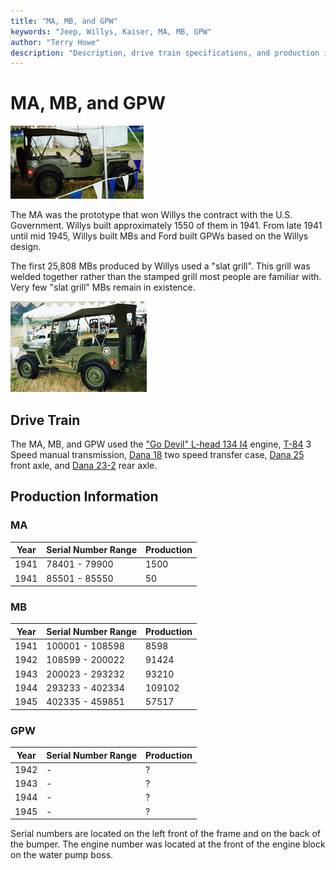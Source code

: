 ```yaml
---
title: "MA, MB, and GPW"
keywords: "Jeep, Willys, Kaiser, MA, MB, GPW"
author: "Terry Howe"
description: "Description, drive train specifications, and production information for the Willys Jeep MA and MB and Ford GPW"
---
```

# MA, MB, and GPW

[![Willys-Overland MB front view](../img/mbf_.jpg)](../img/mbf.jpg)

The MA was the prototype that won Willys the contract with the U.S. Government. Willys built approximately 1550 of them in 1941. From late 1941 until mid 1945, Willys built MBs and Ford built GPWs based on the Willys design.

The first 25,808 MBs produced by Willys used a "slat grill". This grill was welded together rather than the stamped grill most people are familiar with. Very few "slat grill" MBs remain in existence.

[![Willys-Overland MB back view](../img/mbb_.jpg)](../img/mbb.jpg)

## Drive Train

The MA, MB, and GPW used the ["Go Devil" L-head 134 I4](../engine/factory/godevil134.md) engine, [T-84](../transmission/factory/t84.md) 3 Speed manual transmission, [Dana 18](../xfer/factory/d18.md) two speed transfer case, [Dana 25](../axle/factory/11-d25.md) front axle, and [Dana 23-2](../axle/factory/14-s23.md) rear axle.

## Production Information

### MA

| Year | Serial Number Range | Production |
|------|---------------------|------------|
| 1941 | 78401 - 79900       | 1500       |
| 1941 | 85501 - 85550       | 50         |

### MB

| Year | Serial Number Range | Production |
|------|---------------------|------------|
| 1941 | 100001 - 108598     | 8598       |
| 1942 | 108599 - 200022     | 91424      |
| 1943 | 200023 - 293232     | 93210      |
| 1944 | 293233 - 402334     | 109102     |
| 1945 | 402335 - 459851     | 57517      |

### GPW

| Year | Serial Number Range | Production |
|------|---------------------|------------|
| 1942 | \-                  | ?          |
| 1943 | \-                  | ?          |
| 1944 | \-                  | ?          |
| 1945 | \-                  | ?          |

Serial numbers are located on the left front of the frame and on the back of the bumper. The engine number was located at the front of the engine block on the water pump boss.
